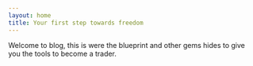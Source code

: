 ```yaml
---
layout: home
title: Your first step towards freedom
---
```


Welcome to blog, this is were the blueprint and other gems hides to give you the tools to become a trader.
